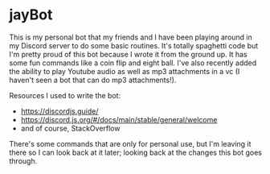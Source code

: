 # jayBot

This is my personal bot that my friends and I have been playing around in my Discord server to do some basic routines. It's totally spaghetti code but I'm pretty proud of this bot because I wrote it from the ground up. It has some fun commands like a coin flip and eight ball. I've also recently added the ability to play Youtube audio as well as mp3 attachments in a vc (I haven't seen a bot that can do mp3 attachments!).

Resources I used to write the bot:
* https://discordjs.guide/
* https://discord.js.org/#/docs/main/stable/general/welcome
* and of course, StackOverflow

There's some commands that are only for personal use, but I'm leaving it there so I can look back at it later; looking back at the changes this bot goes through. 